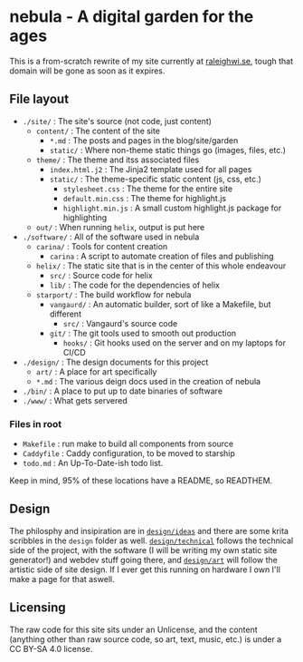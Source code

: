 # nebula - A digital garden for the ages

This is a from-scratch rewrite of my site currently at [raleighwi.se](https://raleighwi.se), tough that domain will be gone as soon as it expires.

## File layout

- `./site/` : The site's source (not code, just content)
	- `content/` : The content of the site
		- `*.md` : The posts and pages in the blog/site/garden
		- `static/` : Where non-theme static things go (images, files, etc.)
	- `theme/` : The theme and itss associated files
		- `index.html.j2` : The Jinja2 template used for all pages
		- `static/` : The theme-specific static content (js, css, etc.)
			- `stylesheet.css` : The theme for the entire site
			- `default.min.css` : The theme for highlight.js
			- `highlight.min.js` : A small custom highlight.js package for highlighting
	- `out/` : When running `helix`, output is put here
- `./software/` : All of the software used in nebula
	- `carina/` : Tools for content creation
		- `carina` : A script to automate creation of files and publishing
	- `helix/` : The static site that is in the center of this whole endeavour
		- `src/` : Source code for helix
		- `lib/` : The code for the dependencies of helix
	- `starport/` : The build workflow for nebula
		- `vangaurd/` : An automatic builder, sort of like a Makefile, but different
			- `src/` : Vangaurd's source code
		- `git/` : The git tools used to smooth out production
			- `hooks/` : Git hooks used on the server and on my laptops for CI/CD
- `./design/` : The design documents for this project
	- `art/` : A place for art specifically
	- `*.md` : The various deign docs used in the creation of nebula
- `./bin/` : A place to put up to date binaries of software
- `./www/` : What gets servered

### Files in root
- `Makefile` : run make to build all components from source
- `Caddyfile` : Caddy configuration, to be moved to starship
- `todo.md` : An Up-To-Date-ish todo list.

Keep in mind, 95% of these locations have a README, so READTHEM.

## Design
The philosphy and insipiration are in [`design/ideas`](core.md) and there are some krita scribbles in the `design` folder as well. [`design/technical`](design/technical) follows the technical side of the project, with the software (I will be writing my own static site generator!) and webdev stuff going there, and [`design/art`](design/art) will follow the artistic side of site design. If I ever get this running on hardware I own I'll make a page for that aswell.

## Licensing
The raw code for this site sits under an Unlicense, and the content (anything other than raw source code, so art, text, music, etc.) is under a CC BY-SA 4.0 license.
